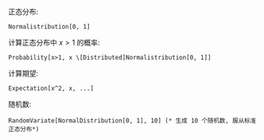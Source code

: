 正态分布:

```wolfram
Normalistribution[0, 1]
```

计算正态分布中 $x>1$ 的概率:
```wolfram
Probability[x>1, x \[Distributed]Normalistribution[0, 1]]
```

计算期望:
```wolfram
Expectation[x^2, x, ...]
```

随机数:
```wolfram
RandomVariate[NormalDistribution[0, 1], 10] (* 生成 10 个随机数, 服从标准正态分布*)
```